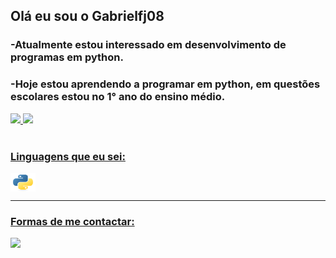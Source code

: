 <h2>Olá eu sou o Gabrielfj08</h2>
<h3>-Atualmente estou interessado em desenvolvimento de programas em python.</h3>
<h3>-Hoje estou aprendendo a programar em python, em questões escolares estou no 1° ano do ensino médio.</h3>
<div>
  <a href="https://github.com/gabrielfj08">
    <img heigt="100cm" src="https://github-readme-stats.vercel.app/api?username=gabrielfj08&show_icons=true&theme=merko">
    <img heigt="100cm" src="https://github-readme-stats.vercel.app/api/top-langs/?username=gabrielfj08&layout=compact&langs_count=16&theme=merko")</p>


  <div style="display: inline_block"><br>
  <h3>Linguagens que eu sei:</h3>
    <img align="center" alt="Rafa-Python" height="30" width="40" src="https://raw.githubusercontent.com/devicons/devicon/master/icons/python/python-original.svg">  
 <hr />
<div>
  <h3>Formas de me contactar:</h3>
  <a href = "mailto:gabriel.jorgef08@gmail.com"><img src="https://img.shields.io/badge/Gmail-D14836?style=for-the-badge&logo=gmail&logoColor=white" target="_blank"></a>
</div>

